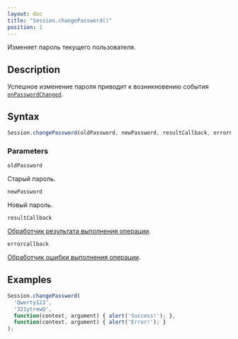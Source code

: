 ```yaml
---
layout: doc
title: "Session.changePassword()"
position: 1
---
```


Изменяет пароль текущего пользователя.

## Description

Успешное изменение пароля приводит к возникновению события [`onPasswordChanged`](../Session.onPasswordChanged).

## Syntax

```js
Session.changePassword(oldPassword, newPassword, resultCallback, errorCallback)
```

### Parameters

`oldPassword`

Старый пароль.

`newPassword`

Новый пароль.

`resultCallback`

[Обработчик результата выполнения операции](../../Script/).

`errorcallback`

[Обработчик ошибки выполнения операции](../../Script/).

## Examples

```js
Session.changePassword(
  'Qwerty123',
  '321ytrewQ',
  function(context, argument) { alert('Success!'); },
  function(context, argument) { alert('Error!'); }
);
```
